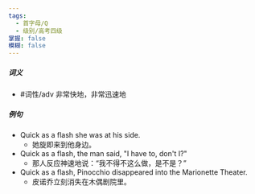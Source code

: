 ```yaml
---
tags:
  - 首字母/Q
  - 级别/高考四级
掌握: false
模糊: false
---
```

##### 词义
- #词性/adv  非常快地，非常迅速地
##### 例句
- Quick as a flash she was at his side.
	- 她旋即来到他身边。
- Quick as a flash, the man said, "I have to, don't I?"
	- 那人反应神速地说：“我不得不这么做，是不是？”
- Quick as a flash, Pinocchio disappeared into the Marionette Theater.
	- 皮诺乔立刻消失在木偶剧院里。
